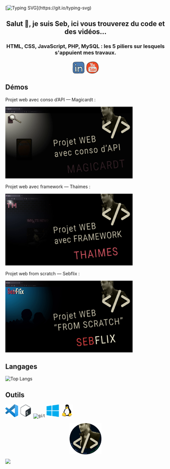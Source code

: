 [![Typing SVG](https://readme-typing-svg.demolab.com?font=MonoLisa&size=18&pause=1000&color=CBC5AD&center=true&width=435&lines=Bienvenue+dans+mon+atelier+du+d%C3%A9v+!)](https://git.io/typing-svg)

<h2 align="center">Salut 👋, je suis Seb, ici vous trouverez du code et des vidéos...</h2>
<h3 align="center">HTML, CSS, JavaScript, PHP, MySQL : les 5 piliers sur lesquels s'appuient mes travaux.</h2>

<p align="center">
  <a href="https://www.linkedin.com/in/sébastien-flouriot-99aa75205" target="blank"><img align="center" src="https://raw.githubusercontent.com/sebf33/sebf33/master/assets/linkedin.svg" alt="Medium" height="40" width="40" /></a> <a href="https://www.youtube.com/channel/UCjwYESom5l53m9kS_OOnVqw" target="blank"><img align="center" src="https://raw.githubusercontent.com/sebf33/sebf33/master/assets/youtube.svg" alt="Medium" height="40" width="40" /></a>
</p>

## Démos

Projet web avec conso d’API — Magicardt :

[![Projet web avec conso d’API — Magicardt](https://raw.githubusercontent.com/sebf33/sebf33/master/assets/magicardt.png)](https://youtu.be/wl5Ld7shHVw "Projet web avec conso d’API — Magicardt")

Projet web avec framework — Thaimes :

[![Projet web avec framework — Thaimes](https://raw.githubusercontent.com/sebf33/sebf33/master/assets/thaimes.png)](https://youtu.be/_hl4ums-3L0 "Projet web avec framework — Thaimes")

Projet web from scratch — Sebflix :

[![Projet web from scratch — Sebflix](https://raw.githubusercontent.com/sebf33/sebf33/master/assets/sebflix.png)](https://youtu.be/9nsG9OynBxs "Projet web from scratch — Sebflix")

## Langages

![Top Langs](https://github-readme-stats.vercel.app/api/top-langs/?username=sebf33&layout=compact)

## Outils

<code><img src="https://raw.githubusercontent.com/sebf33/sebf33/master/assets/vsc.png" height="40"></code>
<code><img src="https://raw.githubusercontent.com/devicons/devicon/master/icons/bash/bash-original.svg" alt="bash" width="40" height="40"/></code>
<code><img src="https://www.vectorlogo.zone/logos/git-scm/git-scm-icon.svg" alt="git" width="40" height="40"/></code>
<code><img src="https://raw.githubusercontent.com/devicons/devicon/master/icons/windows8/windows8-original.svg" alt="windows8" width="40" height="40"/></code>
<code><img src="https://raw.githubusercontent.com/devicons/devicon/master/icons/linux/linux-original.svg" alt="linux" width="40" height="40"/></code>

<p align="center">
  <img align="center" width="100" src="https://raw.githubusercontent.com/sebf33/sebf33/master/assets/avatar.png" />
</p>

![](https://komarev.com/ghpvc/?username=sebf33)